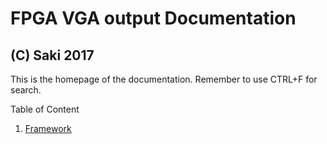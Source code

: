 # FPGA VGA output Documentation
## (C) Saki 2017

This is the homepage of the documentation. Remember to use CTRL+F for search.

Table of Content

1. [Framework](Framework.md)